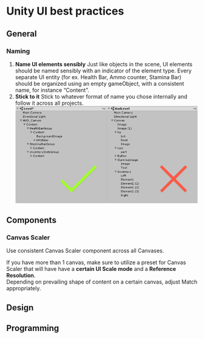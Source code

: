 
# Unity UI best practices
## General
### Naming
1. __Name UI elements sensibly__
Just like objects in the scene, UI elements should be named sensibly with an indicator of the element type.
Every separate UI entity (for ex. Health Bar, Ammo counter, Stamina Bar) should be organized using an empty gameObject, with a consistent name, for instance “Content”.
2. __Stick to it__
Stick to whatever format of name you chose internally and follow it across all projects.
![Alt](element_naming.png)
## Components
### Canvas Scaler
 Use consistent Canvas Scaler component across all Canvases.
 
If you have more than 1 canvas, make sure to utilize a preset for Canvas Scaler that will have have a **certain UI Scale mode** and a **Reference Resolution**.  
Depending on prevailing shape of content on a certain canvas, adjust Match appropriately.
## Design
## Programming

<!--stackedit_data:
eyJoaXN0b3J5IjpbLTM3NzA1MzgyMiw5MDg3NzU4NzksLTE3OD
MyMjY2MDksLTM4MTU4MjkyMSwxNDIxMDc2NTczLC0xMjM1ODEx
MDQ3LC0xODQ0OTQxOTJdfQ==
-->